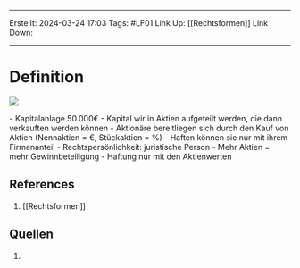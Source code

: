 
--- 
Erstellt: 2024-03-24    17:03 
Tags: #LF01 
Link Up: [[Rechtsformen]]
Link Down:

--- 
# Definition
![](file:///C:/Users/LPoehls/AppData/Local/Temp/msohtmlclip1/01/clip_image002.png)

- Kapitalanlage 50.000€
- Kapital wir in Aktien aufgeteilt werden, die dann verkauften werden können
- Aktionäre bereitliegen sich durch den Kauf von Aktien 
(Nennaktien = €, Stückaktien = %)
- Haften können sie nur mit ihrem Firmenanteil
- Rechtspersönlichkeit: juristische Person
- Mehr Aktien = mehr Gewinnbeteiligung
- Haftung nur mit den Aktienwerten
## References
1. [[Rechtsformen]]

## Quellen
1. 